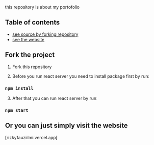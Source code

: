 this repository is about my portofolio

## Table of contents
* [see source by forking repository](#fork-the-project)
* [see the website](#Or-you-can-just-simply-visit-the-website)

## Fork the project

1. Fork this repository 

2. Before you run react server you need to install package first by run:
### `npm install`

3. After that you can run react server by run:
### `npm start`

## Or you can just simply visit the website
[rizkyfauziilmi.vercel.app]